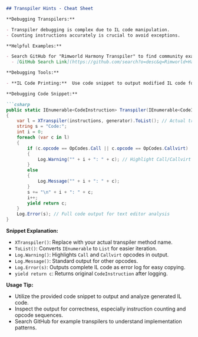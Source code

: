 ```markdown
## Transpiler Hints - Cheat Sheet

**Debugging Transpilers:**

- Transpiler debugging is complex due to IL code manipulation.
- Counting instructions accurately is crucial to avoid exceptions.

**Helpful Examples:**

- Search GitHub for "Rimworld Harmony Transpiler" to find community examples.
  - [GitHub Search Link](https://github.com/search?o=desc&q=Rimworld+Harmony+Transpiler&s=indexed&type=Code)

**Debugging Tools:**

- **IL Code Printing:**  Use code snippet to output modified IL code for inspection.

**Debugging Code Snippet:**

```csharp
public static IEnumerable<CodeInstruction> Transpiler(IEnumerable<CodeInstruction> instructions, ILGenerator generator)
{
    var l = XTranspiler(instructions, generator).ToList(); // Actual transpiler: XTranspiler
    string s = "Code:";
    int i = 0;
    foreach (var c in l)
    {
        if (c.opcode == OpCodes.Call || c.opcode == OpCodes.Callvirt)
        {
            Log.Warning("" + i + ": " + c); // Highlight Call/Callvirt operations
        }
        else
        {
            Log.Message("" + i + ": " + c);
        }
        s += "\n" + i + ": " + c;
        i++;
        yield return c;
    }
    Log.Error(s); // Full code output for text editor analysis
}
```

**Snippet Explanation:**

- `XTranspiler()`: Replace with your actual transpiler method name.
- `ToList()`: Converts `IEnumerable` to `List` for easier iteration.
- `Log.Warning()`: Highlights `Call` and `Callvirt` opcodes in output.
- `Log.Message()`: Standard output for other opcodes.
- `Log.Error(s)`: Outputs complete IL code as error log for easy copying.
- `yield return c`: Returns original `CodeInstruction` after logging.

**Usage Tip:**

- Utilize the provided code snippet to output and analyze generated IL code.
- Inspect the output for correctness, especially instruction counting and opcode sequences.
- Search GitHub for example transpilers to understand implementation patterns.
```
